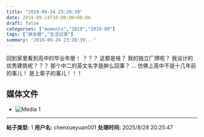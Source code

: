 ```yaml
---
title: "2019-09-24 23:20:39"
date: 2019-09-24T10:00:00+08:00
draft: false
categories: ["moments","2019","2019-09"]
tags: ["朋友圈","生活记录"]
summary: "2019-09-24 23:20:39..."
---
```


回到家里看到高中的毕业年册！
？？？
这都是啥？
我的独立厂牌呢？
我设计的优秀建筑呢？？？
那个中二的英文名字是肿么回事？
…
仿佛上高中不是十几年前的事儿！
是上辈子的事儿！！！

## 媒体文件

- ![Media 1](/Moments/photos/2019-09-24/201909242320390.jpg)

---

**帖子类型:** 1
**用户名:** chenxueyuan001
**处理时间:** 2025/8/28 20:25:47